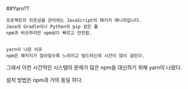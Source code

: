 ##Yarn??

    프로젝트의 의존성을 관리하는 JavaScript의 패키지 매니저입니다.
    Java의 Gradle이나 Python의 pip 같은 툴
    npm과 비슷하지만 npm보다 빠르고 안전함.


    yarn이 나온 이유
    npm은 패키지가 많아질수록 느려지고 빌드하는데 시간이 많이 걸린다.

그래서 이런 시간적인 시스템의 문제가 많은 npm을 대신하기 위해 yarn이 나왔다.

설치 방법은 npm과 거의 동일 하다.

